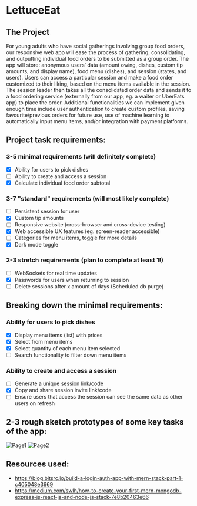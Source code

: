 # LettuceEat

## The Project
	
For young adults who have social gatherings involving group food orders, our responsive web app will ease the process of gathering, consolidating, and outputting individual food orders to be submitted as a group order. The app will store: anonymous users’ data (amount owing, dishes, custom tip amounts, and display name), food menu (dishes), and session (states, and users). Users can access a particular session and make a food order customized to their liking, based on the menu items available in the session. The session leader then takes all the consolidated order data and sends it to a food ordering service (externally from our app, eg. a waiter or UberEats app) to place the order. Additional functionalities we can implement given enough time include user authentication to create custom profiles, saving favourite/previous orders for future use, use of machine learning to automatically input menu items, and/or integration with payment platforms. 

## Project task requirements:
### 3-5 minimal requirements (will definitely complete)
- [x] Ability for users to pick dishes
- [ ] Ability to create and access a session
- [x] Calculate individual food order subtotal
### 3-7 "standard" requirements (will most likely complete)
- [ ] Persistent session for user
- [x] Custom tip amounts 
- [ ] Responsive website (cross-browser and cross-device testing) 
- [x] Web accessible UX features (eg. screen-reader accessible) 
- [ ] Categories for menu items, toggle for more details
- [x] Dark mode toggle
### 2-3 stretch requirements (plan to complete at least 1!)
- [ ] WebSockets for real time updates
- [x] Passwords for users when returning to session
- [ ] Delete sessions after x amount of days (Scheduled db purge)

## Breaking down the minimal requirements:
### Ability for users to pick dishes
- [x] Display menu items (list) with prices
- [x] Select from menu items 
- [x] Select quantity of each menu item selected
- [ ] Search functionality to filter down menu items
### Ability to create and access a session
- [ ] Generate a unique session link/code
- [x] Copy and share session invite link/code
- [ ] Ensure users that access the session can see the same data as other users on refresh

## 2-3 rough sketch prototypes of some key tasks of the app:
![Page1](https://user-images.githubusercontent.com/47487758/119433880-f3d2e600-bccb-11eb-8fde-30dba851e636.png)
![Page2](https://user-images.githubusercontent.com/47487758/119433882-f59ca980-bccb-11eb-9dc6-4926c90f228c.png)

## Resources used:
- https://blog.bitsrc.io/build-a-login-auth-app-with-mern-stack-part-1-c405048e3669
- https://medium.com/swlh/how-to-create-your-first-mern-mongodb-express-js-react-js-and-node-js-stack-7e8b20463e66